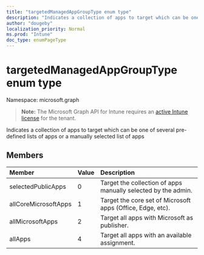 ```yaml
---
title: "targetedManagedAppGroupType enum type"
description: "Indicates a collection of apps to target which can be one of several pre-defined lists of apps or a manually selected list of apps"
author: "dougeby"
localization_priority: Normal
ms.prod: "Intune"
doc_type: enumPageType
---
```


# targetedManagedAppGroupType enum type

Namespace: microsoft.graph

> **Note:** The Microsoft Graph API for Intune requires an [active Intune license](https://go.microsoft.com/fwlink/?linkid=839381) for the tenant.

Indicates a collection of apps to target which can be one of several pre-defined lists of apps or a manually selected list of apps

## Members
|Member|Value|Description|
|:---|:---|:---|
|selectedPublicApps|0|Target the collection of apps manually selected by the admin.|
|allCoreMicrosoftApps|1|Target the core set of Microsoft apps (Office, Edge, etc).|
|allMicrosoftApps|2|Target all apps with Microsoft as publisher.|
|allApps|4|Target all apps with an available assignment.|




